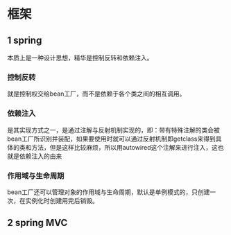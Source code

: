 # 框架

## 1 spring 

本质上是一种设计思想，精华是控制反转和依赖注入。

 ### 控制反转

就是控制权交给bean工厂，而不是依赖于各个类之间的相互调用。 

### 依赖注入

是其实现方式之一，是通过注解与反射机制实现的，即：带有特殊注解的类会被bean工厂所识别并装配，如果要使用时就可以通过反射机制即getclass来得到具体的类和方法，但是这样比较麻烦，所以用autowired这个注解来进行注入，这也就是依赖注入的由来

### 作用域与生命周期

bean工厂还可以管理对象的作用域与生命周期，默认是单例模式的，只创建一次，在实例化时创建用完后销毁。

## 2 spring MVC

